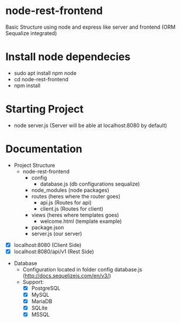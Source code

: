 # node-rest-frontend

Basic Structure using node and express like server and frontend (ORM Sequalize integrated)

# Install node dependecies
  * sudo apt install npm node  
  * cd node-rest-frontend
  * npm install

# Starting Project
  * node server.js (Server will be able at localhost:8080 by default)

# Documentation
  * Project Structure
    * node-rest-frontend
      * config
        * database.js (db configurations sequalize)
      * node_modules (node packages)
      * routes (heres where the router goes)
        * api.js (Routes for api)
        * client.js (Routes for client)
      * views (heres where templates goes)
         * welcome.html (template example)
      * package.json
      * server.js (our server)
      
  - [x] localhost:8080 (Client Side)
  - [x] localhost:8080/api/v1 (Rest Side)
                    
  * Database
    * Configuration located in folder config database.js (http://docs.sequelizejs.com/en/v3/)
    * Support:
      - [x] PostgreSQL
      - [x] MySQL
      - [x] MariaDB
      - [x] SQLite
      - [x] MSSQL
